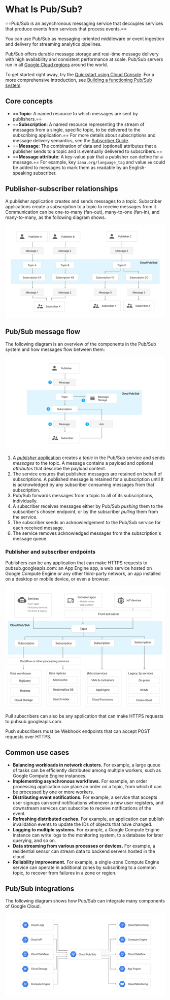 # What Is Pub/Sub?



==Pub/Sub is an asynchronous messaging service that decouples services that produce events from services that process events.==

You can use Pub/Sub as messaging-oriented middleware or event ingestion and delivery for streaming analytics pipelines.

Pub/Sub offers durable message storage and real-time message delivery with high availability and consistent performance at scale. Pub/Sub servers run in all [Google Cloud regions](https://cloud.google.com/about/locations) around the world.

To get started right away, try the [Quickstart using Cloud Console](https://cloud.google.com/pubsub/docs/quickstart-console). For a more comprehensive introduction, see [Building a functioning Pub/Sub system](https://cloud.google.com/pubsub/docs/quickstart-py-mac).

## Core concepts

- ==**Topic**: A named resource to which messages are sent by publishers.==
- ==**Subscription**: A named resource representing the stream of messages from a single, specific topic, to be delivered to the subscribing application.== For more details about subscriptions and message delivery semantics, see the [Subscriber Guide](https://cloud.google.com/pubsub/subscriber).
- ==**Message**: The combination of data and (optional) attributes that a publisher sends to a topic and is eventually delivered to subscribers.==
- ==**Message attribute**: A key-value pair that a publisher can define for a message.== For example, key `iana.org/language_tag` and value `en` could be added to messages to mark them as readable by an English-speaking subscriber.

## Publisher-subscriber relationships

A publisher application creates and sends messages to a *topic*. Subscriber applications create a *subscription* to a topic to receive messages from it. Communication can be one-to-many (fan-out), many-to-one (fan-in), and many-to-many, as the following diagram shows.

![Publishers A and B deliver messages to the same subscriber while Publisher C delivers messages to multiple subscribers.](PubSub.assets\many-to-many.svg)

## Pub/Sub message flow

The following diagram is an overview of the components in the Pub/Sub system and how messages flow between them:

![The main components in the Pub/Sub system include messages, topics, and subscriptions.](PubSub.assets\pub_sub_flow.svg)

1. A [*publisher* application](https://cloud.google.com/pubsub/docs/overview#endpoints) creates a *topic* in the Pub/Sub service and sends *messages* to the topic. A message contains a payload and optional *attributes* that describe the payload content.
2. The service ensures that published messages are retained on behalf of subscriptions. A published message is retained for a subscription until it is acknowledged by any subscriber consuming messages from that subscription.
3. Pub/Sub forwards messages from a topic to all of its subscriptions, individually.
4. A subscriber receives messages either by Pub/Sub *pushing* them to the subscriber's chosen endpoint, or by the subscriber *pulling* them from the service.
5. The subscriber sends an acknowledgement to the Pub/Sub service for each received message.
6. The service removes acknowledged messages from the subscription's message queue.

### Publisher and subscriber endpoints

Publishers can be any application that can make HTTPS requests to pubsub.googleapis.com: an App Engine app, a web service hosted on Google Compute Engine or any other third-party network, an app installed on a desktop or mobile device, or even a browser.

![HTTP requests are made by publishers such as services, apps, or IoT devices, and subscribers such as microservices or data apps.](PubSub.assets\publishers_subscribers.svg)

Pull subscribers can also be any application that can make HTTPS requests to pubsub.googleapis.com.

Push subscribers must be Webhook endpoints that can accept POST requests over HTTPS.

## Common use cases

- **Balancing workloads in network clusters.** For example, a large queue of tasks can be efficiently distributed among multiple workers, such as Google Compute Engine instances.
- **Implementing asynchronous workflows.** For example, an order processing application can place an order on a topic, from which it can be processed by one or more workers.
- **Distributing event notifications.** For example, a service that accepts user signups can send notifications whenever a new user registers, and downstream services can subscribe to receive notifications of the event.
- **Refreshing distributed caches.** For example, an application can publish invalidation events to update the IDs of objects that have changed.
- **Logging to multiple systems.** For example, a Google Compute Engine instance can write logs to the monitoring system, to a database for later querying, and so on.
- **Data streaming from various processes or devices.** For example, a residential sensor can stream data to backend servers hosted in the cloud.
- **Reliability improvement.** For example, a single-zone Compute Engine service can operate in additional zones by subscribing to a common topic, to recover from failures in a zone or region.

## Pub/Sub integrations

The following diagram shows how Pub/Sub can integrate many components of Google Cloud.

![Pub/Sub can integrate input from Cloud Logging and Compute Engine with endpoints such as Dataflow and App Engine.](PubSub.assets\cps_integration.svg)